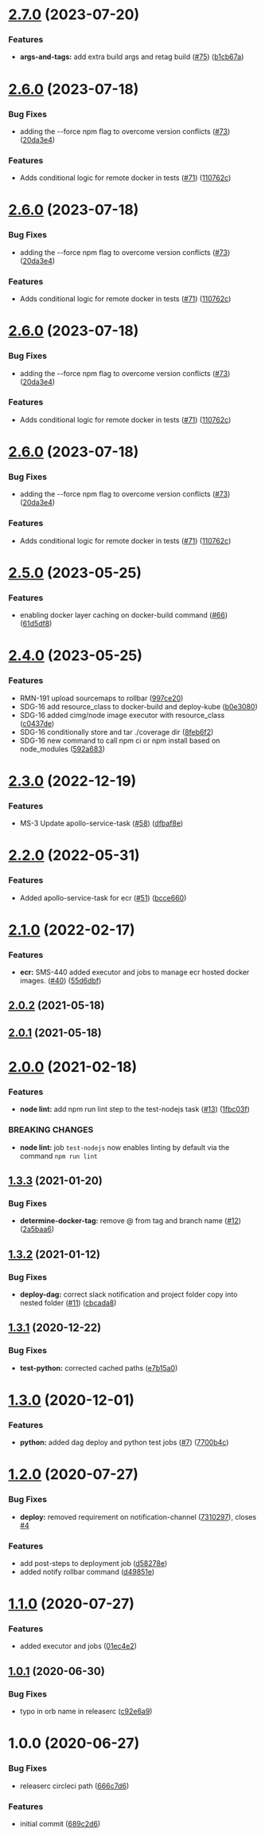 # [2.7.0](https://github.com/GoodwayGroup/circleci-orb/compare/v2.6.0...v2.7.0) (2023-07-20)


### Features

* **args-and-tags:** add extra build args and retag build ([#75](https://github.com/GoodwayGroup/circleci-orb/issues/75)) ([b1cb67a](https://github.com/GoodwayGroup/circleci-orb/commit/b1cb67a923687b37ff5c014af78d5fbe4ed382bf))

# [2.6.0](https://github.com/GoodwayGroup/circleci-orb/compare/v2.5.0...v2.6.0) (2023-07-18)


### Bug Fixes

* adding the --force npm flag to overcome version conflicts ([#73](https://github.com/GoodwayGroup/circleci-orb/issues/73)) ([20da3e4](https://github.com/GoodwayGroup/circleci-orb/commit/20da3e420112ede8362be3ff80d9c0827223ada5))


### Features

* Adds conditional logic for remote docker in tests ([#71](https://github.com/GoodwayGroup/circleci-orb/issues/71)) ([110762c](https://github.com/GoodwayGroup/circleci-orb/commit/110762c2acedb2d7587479830d41ada7a52b1367))

# [2.6.0](https://github.com/GoodwayGroup/circleci-orb/compare/v2.5.0...v2.6.0) (2023-07-18)


### Bug Fixes

* adding the --force npm flag to overcome version conflicts ([#73](https://github.com/GoodwayGroup/circleci-orb/issues/73)) ([20da3e4](https://github.com/GoodwayGroup/circleci-orb/commit/20da3e420112ede8362be3ff80d9c0827223ada5))


### Features

* Adds conditional logic for remote docker in tests ([#71](https://github.com/GoodwayGroup/circleci-orb/issues/71)) ([110762c](https://github.com/GoodwayGroup/circleci-orb/commit/110762c2acedb2d7587479830d41ada7a52b1367))

# [2.6.0](https://github.com/GoodwayGroup/circleci-orb/compare/v2.5.0...v2.6.0) (2023-07-18)


### Bug Fixes

* adding the --force npm flag to overcome version conflicts ([#73](https://github.com/GoodwayGroup/circleci-orb/issues/73)) ([20da3e4](https://github.com/GoodwayGroup/circleci-orb/commit/20da3e420112ede8362be3ff80d9c0827223ada5))


### Features

* Adds conditional logic for remote docker in tests ([#71](https://github.com/GoodwayGroup/circleci-orb/issues/71)) ([110762c](https://github.com/GoodwayGroup/circleci-orb/commit/110762c2acedb2d7587479830d41ada7a52b1367))

# [2.6.0](https://github.com/GoodwayGroup/circleci-orb/compare/v2.5.0...v2.6.0) (2023-07-18)


### Bug Fixes

* adding the --force npm flag to overcome version conflicts ([#73](https://github.com/GoodwayGroup/circleci-orb/issues/73)) ([20da3e4](https://github.com/GoodwayGroup/circleci-orb/commit/20da3e420112ede8362be3ff80d9c0827223ada5))


### Features

* Adds conditional logic for remote docker in tests ([#71](https://github.com/GoodwayGroup/circleci-orb/issues/71)) ([110762c](https://github.com/GoodwayGroup/circleci-orb/commit/110762c2acedb2d7587479830d41ada7a52b1367))

# [2.5.0](https://github.com/GoodwayGroup/circleci-orb/compare/v2.4.0...v2.5.0) (2023-05-25)


### Features

* enabling docker layer caching on docker-build command ([#66](https://github.com/GoodwayGroup/circleci-orb/issues/66)) ([61d5df8](https://github.com/GoodwayGroup/circleci-orb/commit/61d5df82cca3fd2671a0463df9eaadb30c1d80a4))

# [2.4.0](https://github.com/GoodwayGroup/circleci-orb/compare/v2.3.0...v2.4.0) (2023-05-25)


### Features

* RMN-191 upload sourcemaps to rollbar ([997ce20](https://github.com/GoodwayGroup/circleci-orb/commit/997ce2035706a87172dbbcbbd234f5afe143d1bf))
* SDG-16 add resource_class to docker-build and deploy-kube ([b0e3080](https://github.com/GoodwayGroup/circleci-orb/commit/b0e30809914f9ad41049cbaf78ae375aab95459b))
* SDG-16 added cimg/node image executor with resource_class ([c0437de](https://github.com/GoodwayGroup/circleci-orb/commit/c0437de3611d6ca2ea2f53318030806dbb8c94f3))
* SDG-16 conditionally store and tar ./coverage dir ([8feb6f2](https://github.com/GoodwayGroup/circleci-orb/commit/8feb6f252ed9228a2687b5b28ac76304fc956101))
* SDG-16 new command to call npm ci or npm install based on node_modules ([592a683](https://github.com/GoodwayGroup/circleci-orb/commit/592a6838406e34ccc82b54a6e7cba02a2be0c76d))

# [2.3.0](https://github.com/GoodwayGroup/circleci-orb/compare/v2.2.0...v2.3.0) (2022-12-19)


### Features

* MS-3 Update apollo-service-task ([#58](https://github.com/GoodwayGroup/circleci-orb/issues/58)) ([dfbaf8e](https://github.com/GoodwayGroup/circleci-orb/commit/dfbaf8e9a2b92ff62e21ec793b29de02b5a69f2e))

# [2.2.0](https://github.com/GoodwayGroup/circleci-orb/compare/v2.1.0...v2.2.0) (2022-05-31)


### Features

* Added apollo-service-task for ecr ([#51](https://github.com/GoodwayGroup/circleci-orb/issues/51)) ([bcce660](https://github.com/GoodwayGroup/circleci-orb/commit/bcce66082996773d8f3505b917e65248083969e0))

# [2.1.0](https://github.com/GoodwayGroup/circleci-orb/compare/v2.0.2...v2.1.0) (2022-02-17)


### Features

* **ecr:** SMS-440 added executor and jobs to manage ecr hosted docker images. ([#40](https://github.com/GoodwayGroup/circleci-orb/issues/40)) ([55d6dbf](https://github.com/GoodwayGroup/circleci-orb/commit/55d6dbfb0c7038654c43910a8a337bfd1107df89))

## [2.0.2](https://github.com/GoodwayGroup/circleci-orb/compare/v2.0.1...v2.0.2) (2021-05-18)

## [2.0.1](https://github.com/GoodwayGroup/circleci-orb/compare/v2.0.0...v2.0.1) (2021-05-18)

# [2.0.0](https://github.com/GoodwayGroup/circleci-orb/compare/v1.3.3...v2.0.0) (2021-02-18)


### Features

* **node lint:** add npm run lint step to the test-nodejs task ([#13](https://github.com/GoodwayGroup/circleci-orb/issues/13)) ([1fbc03f](https://github.com/GoodwayGroup/circleci-orb/commit/1fbc03f4f12960f7e4c15a4b7416006702d998f3))


### BREAKING CHANGES

* **node lint:** job `test-nodejs` now enables linting by default via the command `npm run lint`

## [1.3.3](https://github.com/GoodwayGroup/circleci-orb/compare/v1.3.2...v1.3.3) (2021-01-20)


### Bug Fixes

* **determine-docker-tag:** remove @ from tag and branch name ([#12](https://github.com/GoodwayGroup/circleci-orb/issues/12)) ([2a5baa6](https://github.com/GoodwayGroup/circleci-orb/commit/2a5baa6716cc0bd1af98136c30b8898870dbda26))

## [1.3.2](https://github.com/GoodwayGroup/circleci-orb/compare/v1.3.1...v1.3.2) (2021-01-12)


### Bug Fixes

* **deploy-dag:** correct slack notification and project folder copy into nested folder ([#11](https://github.com/GoodwayGroup/circleci-orb/issues/11)) ([cbcada8](https://github.com/GoodwayGroup/circleci-orb/commit/cbcada8757d5b2c33b2ee09e7d95b80b878d1ac1))

## [1.3.1](https://github.com/GoodwayGroup/circleci-orb/compare/v1.3.0...v1.3.1) (2020-12-22)


### Bug Fixes

* **test-python:** corrected cached paths ([e7b15a0](https://github.com/GoodwayGroup/circleci-orb/commit/e7b15a09d063e3ec6a7f59245246954fcc89b574))

# [1.3.0](https://github.com/GoodwayGroup/circleci-orb/compare/v1.2.0...v1.3.0) (2020-12-01)


### Features

* **python:** added dag deploy and python test jobs ([#7](https://github.com/GoodwayGroup/circleci-orb/issues/7)) ([7700b4c](https://github.com/GoodwayGroup/circleci-orb/commit/7700b4c281f6fe2f074cb3a7020308b7016e0ba5))

# [1.2.0](https://github.com/GoodwayGroup/circleci-orb/compare/v1.1.0...v1.2.0) (2020-07-27)


### Bug Fixes

* **deploy:** removed requirement on notification-channel ([7310297](https://github.com/GoodwayGroup/circleci-orb/commit/731029783ed519b6ff5f3ff86a5cfeea3e583f71)), closes [#4](https://github.com/GoodwayGroup/circleci-orb/issues/4)


### Features

* add post-steps to deployment job ([d58278e](https://github.com/GoodwayGroup/circleci-orb/commit/d58278e66b7302946866aa074600504dbe63ec9b))
* added notify rollbar command ([d49851e](https://github.com/GoodwayGroup/circleci-orb/commit/d49851eaf16feb97d3d6b1ef450000884a57a4b1))

# [1.1.0](https://github.com/GoodwayGroup/circleci-orb/compare/v1.0.1...v1.1.0) (2020-07-27)


### Features

* added executor and jobs ([01ec4e2](https://github.com/GoodwayGroup/circleci-orb/commit/01ec4e214db86789da5477f08f9b0d8a5290c23f))

## [1.0.1](https://github.com/GoodwayGroup/circleci-orb/compare/v1.0.0...v1.0.1) (2020-06-30)


### Bug Fixes

* typo in orb name in releaserc ([c92e6a9](https://github.com/GoodwayGroup/circleci-orb/commit/c92e6a9d94d1ecec2dc89cfe2fd2af87c08f1daf))

# 1.0.0 (2020-06-27)


### Bug Fixes

* releaserc circleci path ([666c7d6](https://github.com/GoodwayGroup/circleci-orb/commit/666c7d682b80a45f95783328cec905480030e754))


### Features

* initial commit ([689c2d6](https://github.com/GoodwayGroup/circleci-orb/commit/689c2d6b0ff85f38eaa7bd0feafa7259528182fa))
